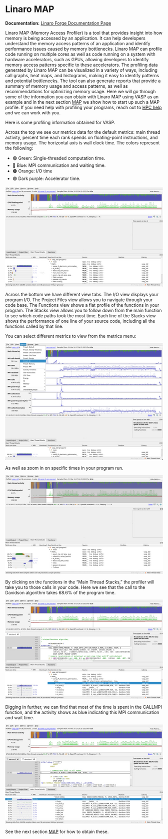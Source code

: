 # Linaro MAP

**Documentation:** [Linaro Forge Documentation Page](https://www.linaroforge.com/documentation/)

Linaro MAP (Memory Access Profiler) is a tool that provides insight into how memory is being accessed by an application. It can help developers understand the memory access patterns of an application and identify performance issues caused by memory bottlenecks. Linaro MAP can profile code running on multiple cores as well as code running on a system with hardware accelerators, such as GPUs, allowing developers to identify memory access patterns specific to these accelerators. The profiling data generated by Linaro MAP can be visualized in a variety of ways, including call graphs, heat maps, and histograms, making it easy to identify patterns and potential bottlenecks. The tool can also generate reports that provide a summary of memory usage and access patterns, as well as recommendations for optimizing memory usage. Here we will go through some of the information you can obtain with Linaro MAP using VASP as an example and in the next section [MAP](map.md) we show how to start up such a MAP profile. If you need help with profiling your programs, reach out to [HPC help](mailto:hpc-help@nrel.gov) and we can work with you.


Here is some profiling information obtained for VASP.

Across the top we see our metrics data for the default metrics: main thread activity, percent time each rank spends on floating-point instructions, and memory usage. The horizontal axis is wall clock time. The colors represent the following:  

* &#x1F7E2; Green: Single-threaded computation time. 
* &#x1F535; Blue: MPI communication and waiting time. 
* &#x1F7E0; Orange: I/O time
* &#128995; Dark purple: Accelerator time. 

![VASP-MAP-1](../../../../../overrides/assets/images/Profiling/MAP-1.png)

Across the bottom we have different view tabs. The I/O view displays your program I/O. The Project Files view allows you to navigate through your code base. The Functions view shows a flat profile of the functions in your program. The Stacks view allows you to follow down from the main function to see which code paths took the most time. Each line of the Stacks view shows the performance of one line of your source code, including all the functions called by that line.

You can select different metrics to view from the metrics menu: 

![VASP-MAP-2](../../../../../overrides/assets/images/Profiling/MAP-2.png)

As well as zoom in on specific times in your program run.

![VASP-MAP-3](../../../../../overrides/assets/images/Profiling/MAP-3.png)

By clicking on the functions in the “Main Thread Stacks,” the profiler will take you to those calls in your code. Here we see that the call to the Davidson algorithm takes 68.6% of the program time.

![VASP-MAP-4](../../../../../overrides/assets/images/Profiling/MAP-4.png)

Digging in further, we can find that most of the time is spent in the CALLMPI function, and the activity shows as blue indicating this MPI communication and wait time.

![VASP-MAP-5](../../../../../overrides/assets/images/Profiling/MAP-5.png)

See the next section [MAP](map.md) for how to obtain these.
